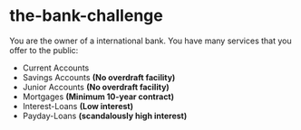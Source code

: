 # the-bank-challenge

You are the owner of a international bank. You have many services that you offer to the public:

* Current Accounts
* Savings Accounts **(No overdraft facility)**
* Junior Accounts **(No overdraft facility)**
* Mortgages **(Minimum 10-year contract)**
* Interest-Loans **(Low interest)**
* Payday-Loans **(scandalously high interest)**

